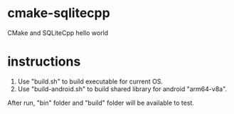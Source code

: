 # cmake-sqlitecpp
CMake and SQLiteCpp hello world

# instructions

1. Use "build.sh" to build executable for current OS.
2. Use "build-android.sh" to build shared library for android "arm64-v8a".

After run, "bin" folder and "build" folder will be available to test.  